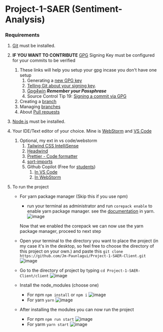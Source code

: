 # Project-1-SAER (Sentiment-Analysis)

### Requirements

1. [Git](https://git-scm.com/downloads) must be installed.
2. **IF YOU WANT TO CONTRIBUTE** [GPG](https://docs.github.com/en/authentication/managing-commit-signature-verification/generating-a-new-gpg-key) Signing Key must be configured for your commits to be verified
   1. These links will help you setup your gpg incase you don't have one setup
      1. Generating a [new GPG key](https://docs.github.com/en/authentication/managing-commit-signature-verification/generating-a-new-gpg-key)
      2. [Telling Git about your signing key](https://docs.github.com/en/authentication/managing-commit-signature-verification/telling-git-about-your-signing-key).
      3. [Gpg4win](https://gpg4win.org/download.html) **_Remember your Passphrase_**
      4. Source Control Tip 19: [Signing a commit via GPG](https://www.youtube.com/watch?v=2ISu2KTPzuQ)
   2. Creating a [branch](https://www.atlassian.com/git/tutorials/using-branches/git-checkout#:~:text=New%20Branches&text=The%20git%20branch%20command%20can,to%20switch%20to%20that%20branch.)
   3. Managing [branches](https://docs.github.com/en/desktop/contributing-and-collaborating-using-github-desktop/making-changes-in-a-branch/managing-branches)
   4. About [Pull requests](https://docs.github.com/en/pull-requests/collaborating-with-pull-requests/proposing-changes-to-your-work-with-pull-requests/about-pull-requests)
3. [Node.js](https://nodejs.org/en/) must be installed.
4. Your IDE/Text editor of your choice. Mine is [WebStorm](https://www.jetbrains.com/webstorm/promo/?source=google&medium=cpc&campaign=9641686236&term=webstorm&gclid=Cj0KCQjw39uYBhCLARIsAD_SzMRjkWgL8KSWIkbC7ub_CTzDX6l1SoHQboQd4I4lvQ4pumpIBmGHgcYaAgKXEALw_wcB) and [VS Code](https://code.visualstudio.com/download)
   1. Optional, my ext in vs code/webstorm
      1. [Tailwind CSS IntelliSense](https://marketplace.visualstudio.com/items?itemName=bradlc.vscode-tailwindcss)
      2. [Headwind](https://marketplace.visualstudio.com/items?itemName=heybourn.headwind)
      3. [Prettier - Code formatter](https://marketplace.visualstudio.com/items?itemName=esbenp.prettier-vscode)
      4. [sort-imports](https://marketplace.visualstudio.com/items?itemName=amatiasq.sort-imports)
      5. Github Copilot (Free for [students](https://education.github.com/benefits?type=student))
         1. [In VS Code](https://marketplace.visualstudio.com/items?itemName=GitHub.copilot)
         2. [In WebStorm](https://plugins.jetbrains.com/plugin/17718-github-copilot)
5. To run the project

   - For yarn package manager (Skip this if you use npm)

     - run your terminal as administrator and run `corepack enable` to enable yarn package manager. see the [documentation](https://yarnpkg.com/getting-started/install) in yarn.
       ![image](https://user-images.githubusercontent.com/95494414/188814334-e1b5ba87-57aa-4c08-9e75-c42aa5d661de.png)

     Now that we enabled the corepack we can now use the yarn package manager, proceed to next step

   - Open your terminal to the directory you want to place the project (in my case it's in the desktop, so feel free to choose the directory of this project on your own.) and paste this `git clone https://github.com/Jm-Paunlagui/Project-1-SAER-Client.git`
     ![image](https://user-images.githubusercontent.com/95494414/188801653-9faee0e2-ee1a-47db-b7ea-ad2f1947a66a.png)

   - Go to the directory of project by typing `cd Project-1-SAER-Client/client`
     ![image](https://user-images.githubusercontent.com/95494414/188801831-73dd6559-aaed-4124-8f79-2744fbfcf50b.png)

   - Install the node_modules (choose one)

     - For npm `npm install` or `npm i`
       ![image](https://user-images.githubusercontent.com/95494414/188802013-d859c176-1cd4-4420-97b8-3fb82d781434.png)
     - For yarn `yarn`
       ![image](https://user-images.githubusercontent.com/95494414/188818515-7dae9f73-d69d-4013-a7c4-fe28eed55add.png)

   - After installing the modules you can now run the project
     - For npm `npm run start`
       ![image](https://user-images.githubusercontent.com/95494414/188803032-5ad87cb7-160c-4664-8232-1f92a7ad94c0.png)
     - For yarm `yarn start`
       ![image](https://user-images.githubusercontent.com/95494414/188820689-d269f659-00d6-459e-ba9f-76e217093e01.png)
